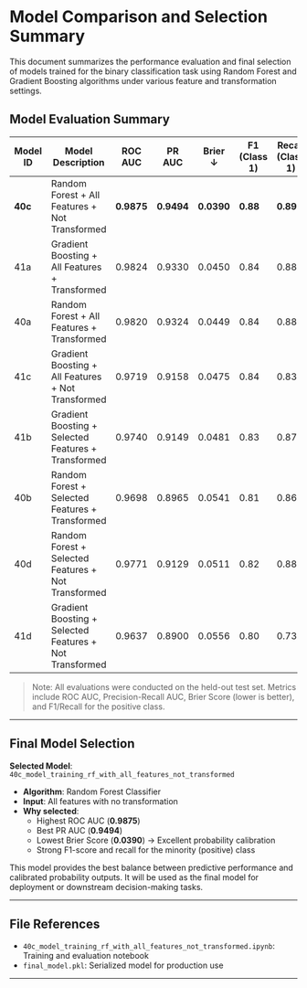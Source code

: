 # Model Comparison and Selection Summary

This document summarizes the performance evaluation and final selection of models trained for the binary classification task using Random Forest and Gradient Boosting algorithms under various feature and transformation settings.

## Model Evaluation Summary

| Model ID | Model Description                                 | ROC AUC | PR AUC | Brier ↓ | F1 (Class 1) | Recall (Class 1) |
|----------|---------------------------------------------------|---------|--------|----------|----------------|-------------------|
| **40c**  | Random Forest + All Features + Not Transformed    | **0.9875** | **0.9494** | **0.0390** | **0.88**        | **0.89**          |
| 41a      | Gradient Boosting + All Features + Transformed    | 0.9824  | 0.9330 | 0.0450   | 0.84          | 0.88             |
| 40a      | Random Forest + All Features + Transformed        | 0.9820  | 0.9324 | 0.0449   | 0.84          | 0.88             |
| 41c      | Gradient Boosting + All Features + Not Transformed| 0.9719  | 0.9158 | 0.0475   | 0.84          | 0.83             |
| 41b      | Gradient Boosting + Selected Features + Transformed| 0.9740  | 0.9149 | 0.0481   | 0.83          | 0.87             |
| 40b      | Random Forest + Selected Features + Transformed   | 0.9698  | 0.8965 | 0.0541   | 0.81          | 0.86             |
| 40d      | Random Forest + Selected Features + Not Transformed| 0.9771  | 0.9129 | 0.0511   | 0.82          | 0.88             |
| 41d      | Gradient Boosting + Selected Features + Not Transformed| 0.9637  | 0.8900 | 0.0556   | 0.80          | 0.73             |

> Note: All evaluations were conducted on the held-out test set. Metrics include ROC AUC, Precision-Recall AUC, Brier Score (lower is better), and F1/Recall for the positive class.

---

## Final Model Selection

**Selected Model**: `40c_model_training_rf_with_all_features_not_transformed`

- **Algorithm**: Random Forest Classifier
- **Input**: All features with no transformation
- **Why selected**:
  - Highest ROC AUC (**0.9875**)
  - Best PR AUC (**0.9494**)
  - Lowest Brier Score (**0.0390**) → Excellent probability calibration
  - Strong F1-score and recall for the minority (positive) class

This model provides the best balance between predictive performance and calibrated probability outputs. It will be used as the final model for deployment or downstream decision-making tasks.

---

## File References

- `40c_model_training_rf_with_all_features_not_transformed.ipynb`: Training and evaluation notebook
- `final_model.pkl`: Serialized model for production use

---
